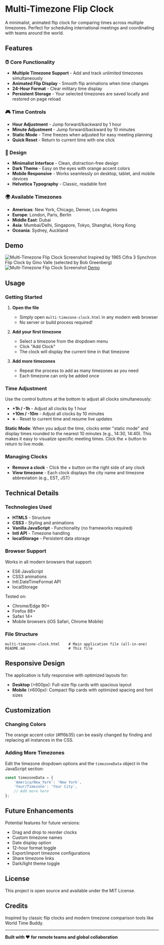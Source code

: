 # Multi-Timezone Flip Clock

A minimalist, animated flip clock for comparing times across multiple timezones. Perfect for scheduling international meetings and coordinating with teams around the world.

## Features

### ⏰ Core Functionality
- **Multiple Timezone Support** - Add and track unlimited timezones simultaneously
- **Animated Flip Display** - Smooth flip animations when time changes
- **24-Hour Format** - Clear military time display
- **Persistent Storage** - Your selected timezones are saved locally and restored on page reload

### 🎮 Time Controls
- **Hour Adjustment** - Jump forward/backward by 1 hour
- **Minute Adjustment** - Jump forward/backward by 10 minutes
- **Static Mode** - Time freezes when adjusted for easy meeting planning
- **Quick Reset** - Return to current time with one click

### 🎨 Design
- **Minimalist Interface** - Clean, distraction-free design
- **Dark Theme** - Easy on the eyes with orange accent colors
- **Mobile Responsive** - Works seamlessly on desktop, tablet, and mobile devices
- **Helvetica Typography** - Classic, readable font

### 🌍 Available Timezones
- **Americas**: New York, Chicago, Denver, Los Angeles
- **Europe**: London, Paris, Berlin
- **Middle East**: Dubai
- **Asia**: Mumbai/Delhi, Singapore, Tokyo, Shanghai, Hong Kong
- **Oceania**: Sydney, Auckland

## Demo

![Multi-Timezone Flip Clock Screenshot](screenshot.png)
Inspired by 1965 Cifra 3 Synchron Flip Clock by Gino Valle (selected by Bob Greenberg)
![Multi-Timezone Flip Clock Screenshot](BGSelects-6.webp)
[Demo](https://edgarr.com/Multi-Timezone-Flip-Clock/)


## Usage

### Getting Started

1. **Open the file**
   - Simply open `multi-timezone-clock.html` in any modern web browser
   - No server or build process required!

2. **Add your first timezone**
   - Select a timezone from the dropdown menu
   - Click "Add Clock"
   - The clock will display the current time in that timezone

3. **Add more timezones**
   - Repeat the process to add as many timezones as you need
   - Each timezone can only be added once

### Time Adjustment

Use the control buttons at the bottom to adjust all clocks simultaneously:

- **+1h / -1h** - Adjust all clocks by 1 hour
- **+10m / -10m** - Adjust all clocks by 10 minutes
- **×** - Reset to current time and resume live updates

**Static Mode**: When you adjust the time, clocks enter "static mode" and display times rounded to the nearest 10 minutes (e.g., 14:30, 14:40). This makes it easy to visualize specific meeting times. Click the × button to return to live mode.

### Managing Clocks

- **Remove a clock** - Click the × button on the right side of any clock
- **View timezone** - Each clock displays the city name and timezone abbreviation (e.g., EST, JST)

## Technical Details

### Technologies Used
- **HTML5** - Structure
- **CSS3** - Styling and animations
- **Vanilla JavaScript** - Functionality (no frameworks required)
- **Intl API** - Timezone handling
- **localStorage** - Persistent data storage

### Browser Support
Works in all modern browsers that support:
- ES6 JavaScript
- CSS3 animations
- Intl.DateTimeFormat API
- localStorage

Tested on:
- Chrome/Edge 90+
- Firefox 88+
- Safari 14+
- Mobile browsers (iOS Safari, Chrome Mobile)

### File Structure
```
multi-timezone-clock.html    # Main application file (all-in-one)
README.md                    # This file
```

## Responsive Design

The application is fully responsive with optimized layouts for:

- **Desktop** (>600px): Full-size flip cards with spacious layout
- **Mobile** (≤600px): Compact flip cards with optimized spacing and font sizes

## Customization

### Changing Colors
The orange accent color (#ff6b35) can be easily changed by finding and replacing all instances in the CSS.

### Adding More Timezones
Edit the timezone dropdown options and the `timezoneData` object in the JavaScript section:

```javascript
const timezoneData = {
    'America/New_York': 'New York',
    'Your/Timezone': 'Your City',
    // Add more here
};
```

## Future Enhancements

Potential features for future versions:
- Drag and drop to reorder clocks
- Custom timezone names
- Date display option
- 12-hour format toggle
- Export/import timezone configurations
- Share timezone links
- Dark/light theme toggle

## License

This project is open source and available under the MIT License.

## Credits

Inspired by classic flip clocks and modern timezone comparison tools like World Time Buddy.

---

**Built with ❤️ for remote teams and global collaboration**